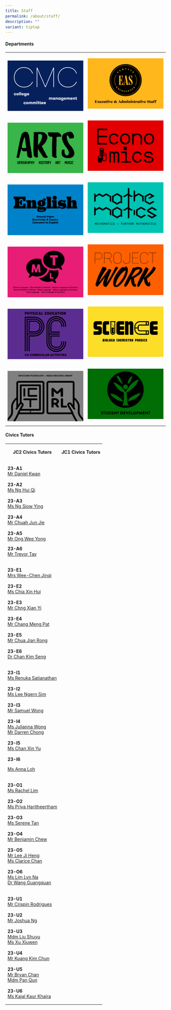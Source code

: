 ```yaml
---
title: Staff
permalink: /about/staff/
description: ""
variant: tiptap
---
```

<h4><strong>Departments</strong></h4>
<table>
<tbody>
<tr>
<th rowspan="1" colspan="1">
<p></p><a class="isomer-image-wrapper" href="/about/staff/cmc/"><img style="width: 100%" height="auto" width="100%" alt="" src="/images/About/Dept01_CMC.png"></a>
</th>
<th rowspan="1" colspan="1">
<p></p><a class="isomer-image-wrapper" href="/about/staff/eas"><img style="width: 100%" height="auto" width="100%" alt="" src="/images/About/Dept02_EAS.png"></a>
<p></p>
</th>
</tr>
<tr>
<td rowspan="1" colspan="1">
<p></p><a class="isomer-image-wrapper" href="/about/staff/arts/"><img style="width: 100%" height="auto" width="100%" alt="" src="/images/About/Dept06_Arts.png"></a>
</td>
<td rowspan="1" colspan="1">
<p></p><a class="isomer-image-wrapper" href="/about/staff/econs/"><img style="width: 100%" height="auto" width="100%" alt="" src="/images/About/Dept07_Econs.png"></a>
<p></p>
</td>
</tr>
<tr>
<td rowspan="1" colspan="1">
<p></p><a class="isomer-image-wrapper" href="/about/staff/english/"><img style="width: 100%" height="auto" width="100%" alt="" src="/images/About/Dept03_English.png"></a>
</td>
<td rowspan="1" colspan="1">
<p></p><a class="isomer-image-wrapper" href="/about/staff/maths/"><img style="width: 100%" height="auto" width="100%" alt="" src="/images/About/Dept08_Math.png"></a>
<p></p>
</td>
</tr>
<tr>
<td rowspan="1" colspan="1">
<p></p><a class="isomer-image-wrapper" href="/about/staff/mtl/"><img style="width: 100%" height="auto" width="100%" alt="" src="/images/About/Dept05_MTL.png"></a>
</td>
<td rowspan="1" colspan="1">
<p></p><a class="isomer-image-wrapper" href="/about/staff/pw/"><img style="width: 100%" height="auto" width="100%" alt="" src="/images/About/Dept04_PW.png"></a>
<p></p>
</td>
</tr>
<tr>
<td rowspan="1" colspan="1">
<p></p><a class="isomer-image-wrapper" href="/about/staff/pe/"><img style="width: 100%" height="auto" width="100%" alt="" src="/images/About/Dept10_PE.png"></a>
</td>
<td rowspan="1" colspan="1">
<p></p><a class="isomer-image-wrapper" href="/about/staff/science/"><img style="width: 100%" height="auto" width="100%" alt="" src="/images/About/Dept09_Science.png"></a>
<p></p>
</td>
</tr>
<tr>
<td rowspan="1" colspan="1">
<p></p><a class="isomer-image-wrapper" href="/about/staff/ict/"><img style="width: 100%" height="auto" width="100%" alt="" src="/images/About/Dept11_ICTMRL.png"></a>
</td>
<td rowspan="1" colspan="1">
<p></p>
<div class="isomer-image-wrapper">
<img style="width: 100%" height="auto" width="100%" alt="" src="/images/About/Dept12_SD.png">
</div>
<p></p>
</td>
</tr>
</tbody>
</table>
<p></p>
<h4><strong>Civics Tutors</strong></h4>
<p></p>
<table>
<tbody>
<tr>
<th rowspan="1" colspan="1">
<p>JC2 Civics Tutors</p>
</th>
<th rowspan="1" colspan="1">
<p>JC1 Civics Tutors</p>
</th>
</tr>
<tr>
<td rowspan="1" colspan="1">
<p><strong>23-A1<br></strong><a href="https://www.eunoiajc.moe.edu.sg/about/staff/pw/mr-daniel-kwan/" rel="noopener noreferrer nofollow" target="_blank">Mr Daniel Kwan</a> 
<br>
<br><strong>23-A2<br></strong><a href="https://www.eunoiajc.moe.edu.sg/about/staff/english/ms-ng-hui-qi/" rel="noopener noreferrer nofollow" target="_blank">Ms Ng Hui Qi </a>
<br>
<br><strong>23-A3</strong> 
<br><a href="https://www.eunoiajc.moe.edu.sg/about/staff/science/ms-ng-siow-ying/" rel="noopener noreferrer nofollow" target="_blank">Ms Ng Siow Ying</a> 
<br>
<br><strong>23-A4</strong> 
<br><a href="https://www.eunoiajc.moe.edu.sg/about/staff/econs/mrchuahjunjie/" rel="noopener noreferrer nofollow" target="_blank">Mr Chuah Jun Jie</a> 
<br>
<br><strong>23-A5<br></strong><a href="https://www.eunoiajc.moe.edu.sg/about/staff/science/mr-ong-wee-yong/" rel="noopener noreferrer nofollow" target="_blank">Mr Ong Wee Yong</a> 
<br>
</p>
<p><strong>23-A6</strong> 
<br><a href="https://www.eunoiajc.moe.edu.sg/about/staff/pe/mr-trevor-tay/" rel="noopener noreferrer nofollow" target="_blank">Mr Trevor Tay</a>
</p>
<p></p>
</td>
<td rowspan="1" colspan="1">
<p></p>
</td>
</tr>
<tr>
<td rowspan="1" colspan="1">
<p></p>
<p><strong>23-E1</strong> 
<br><a href="https://www.eunoiajc.moe.edu.sg/about/staff/econs/mrs-wee-chen-jinqi/" rel="noopener noreferrer nofollow" target="_blank">Mrs Wee-Chen Jinqi</a> 
<br>
<br><strong>23-E2</strong> 
<br><a href="https://www.eunoiajc.moe.edu.sg/about/staff/science/ms-chia-xin-hui/" rel="noopener noreferrer nofollow" target="_blank">Ms Chia Xin Hui</a> 
<br>
<br><strong>23-E3 </strong>
<br><a href="https://www.eunoiajc.moe.edu.sg/about/staff/maths/mr-chng-xian-yi/" rel="noopener noreferrer nofollow" target="_blank">Mr Chng Xian Yi</a> 
<br>
<br><strong>23-E4 </strong>
<br><a href="https://www.eunoiajc.moe.edu.sg/staff/mathematics/mr-chang-meng-pat/" rel="noopener noreferrer nofollow" target="_blank">Mr Chang Meng Pat</a> 
<br>
<br><strong>23-E5 </strong>
<br><a href="https://www.eunoiajc.moe.edu.sg/about/staff/maths/mr-chua-jian-rong/" rel="noopener noreferrer nofollow" target="_blank">Mr Chua Jian Rong</a> 
<br>
<br><strong>23-E6 </strong>
<br><a href="https://www.eunoiajc.moe.edu.sg/about/staff/science/dr-chan-kim-seng/" rel="noopener noreferrer nofollow" target="_blank">Dr Chan Kim Seng</a> 
<br>
</p>
</td>
<td rowspan="1" colspan="1">
<p></p>
<p></p>
</td>
</tr>
<tr>
<td rowspan="1" colspan="1">
<p></p>
<p><strong>23-I1</strong> 
<br><a href="https://www.eunoiajc.moe.edu.sg/about/staff/english/ms-renuka-satianathan/" rel="noopener noreferrer nofollow" target="_blank">Ms Renuka Satianathan</a> 
<br>
<br><strong>23-I2</strong> 
<br><a href="https://www.eunoiajc.moe.edu.sg/about/staff/maths/ms-lee-ngern-sim/" rel="noopener noreferrer nofollow" target="_blank">Ms Lee Ngern Sim</a> 
<br>
<br><strong>23-I3<br></strong><a href="https://www.eunoiajc.moe.edu.sg/about/staff/english/mr-samuel-wong/" rel="noopener noreferrer nofollow" target="_blank">Mr Samuel Wong</a> 
<br>
<br><strong>23-I4<br></strong><a href="https://www.eunoiajc.moe.edu.sg/about/staff/econs/ms-juliana-wong/" rel="noopener noreferrer nofollow" target="_blank">Ms Julianna Wong</a> 
<br><a href="https://www.eunoiajc.moe.edu.sg/about/staff/english/mr-darren-chong/" rel="noopener noreferrer nofollow" target="_blank">Mr Darren Chong</a> 
<br>
<br><strong>23-I5<br></strong><a href="https://www.eunoiajc.moe.edu.sg/about/staff/science/ms-chan-xin-yu/" rel="noopener noreferrer nofollow" target="_blank">Ms Chan Xin Yu</a> 
<br>
<br><strong>23-I6</strong>
</p>
<p><a href="https://www.eunoiajc.moe.edu.sg/about/staff/pe/ms-loh-kai-suan/" rel="noopener noreferrer nofollow" target="_blank">Ms Anna Loh</a> 
<br>
</p>
</td>
<td rowspan="1" colspan="1">
<p></p>
</td>
</tr>
<tr>
<td rowspan="1" colspan="1">
<p></p>
<p><strong>23-O1</strong> 
<br><a href="https://www.eunoiajc.moe.edu.sg/about/staff/arts/ms-rachel-lim/" rel="noopener noreferrer nofollow" target="_blank">Ms Rachel Lim</a> 
<br>
<br><strong>23-O2</strong> 
<br><a href="https://www.eunoiajc.moe.edu.sg/about/staff/english/ms-priyah-haritheertham/" rel="noopener noreferrer nofollow" target="_blank">Ms Priya Haritheertham</a> 
<br>
<br><strong>23-O3</strong> 
<br><a href="https://www.eunoiajc.moe.edu.sg/about/staff/econs/ms-serene-tan/" rel="noopener noreferrer nofollow" target="_blank">Ms Serene Tan</a> 
<br>
<br><strong>23-O4</strong> 
<br><a href="benjamin.chew@ejc.edu.sg" rel="noopener noreferrer nofollow" target="_blank">Mr Benjamin Chew</a> 
<br>
<br><strong>23-O5</strong> 
<br><a href="https://www.eunoiajc.moe.edu.sg/about/staff/arts/mr-lee-ji-heng/" rel="noopener noreferrer nofollow" target="_blank">Mr Lee Ji Heng</a> 
<br><a href="https://www.eunoiajc.moe.edu.sg/about/staff/maths/ms-clarice-chan/" rel="noopener noreferrer nofollow" target="_blank">Ms Clarice Chan</a> 
<br>
<br><strong>23-O6</strong> 
<br><a href="https://www.eunoiajc.moe.edu.sg/about/staff/econs/ms-lim-lyn-na/" rel="noopener noreferrer nofollow" target="_blank">Ms Lim Lyn Na</a> 
<br><a href="https://www.eunoiajc.moe.edu.sg/about/staff/science/dr-wang-guangquan/" rel="noopener noreferrer nofollow" target="_blank">Dr Wang Guangquan</a> 
<br>
</p>
</td>
<td rowspan="1" colspan="1">
<p></p>
<p></p>
<p></p>
</td>
</tr>
<tr>
<td rowspan="1" colspan="1">
<p></p>
<p><strong>23-U1</strong> 
<br><a href="https://www.eunoiajc.moe.edu.sg/about/staff/english/mr-crispin-rodrigues/" rel="noopener noreferrer nofollow" target="_blank">Mr Crispin Rodrigues</a> 
<br>
<br><strong>23-U2</strong> 
<br><a href="https://www.eunoiajc.moe.edu.sg/about/staff/english/mr-joshua-ng/" rel="noopener noreferrer nofollow" target="_blank">Mr Joshua Ng</a> 
<br>
<br><strong>23-U3</strong> 
<br><a href="https://www.eunoiajc.moe.edu.sg/about/staff/science/mdm-liu-shuyu/" rel="noopener noreferrer nofollow" target="_blank">Mdm Liu Shuyu</a> 
<br><a href="https://www.eunoiajc.moe.edu.sg/staff/english/ms-xu-xiuwen/" rel="noopener noreferrer nofollow" target="_blank">Ms Xu Xiuwen</a> 
<br>
<br><strong>23-U4</strong> 
<br><a href="https://www.eunoiajc.moe.edu.sg/about/staff/maths/mr-kuang-kim-chun/" rel="noopener noreferrer nofollow" target="_blank">Mr Kuang Kim Chun</a> 
<br>
<br><strong>23-U5</strong> 
<br><a href="https://www.eunoiajc.moe.edu.sg/about/staff/pe/mr-bryan-chan/" rel="noopener noreferrer nofollow" target="_blank">Mr Bryan Chan</a> 
<br><a href="https://www.eunoiajc.moe.edu.sg/about/staff/mtl/mdm-pan-qun/" rel="noopener noreferrer nofollow" target="_blank">Mdm Pan Qun</a> 
<br>
<br><strong>23-U6</strong> 
<br><a href="https://www.eunoiajc.moe.edu.sg/about/staff/english/ms-kajal-kaur-khaira/" rel="noopener noreferrer nofollow" target="_blank">Ms Kajal Kaur Khaira</a>
</p>
</td>
<td rowspan="1" colspan="1">
<p></p>
<p></p>
<p></p>
</td>
</tr>
</tbody>
</table>
<p></p>